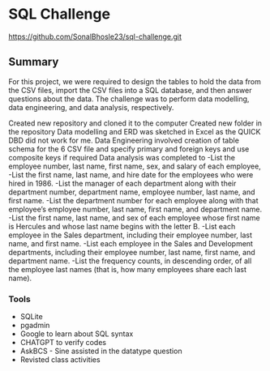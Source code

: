 # SQL Challenge

https://github.com/SonalBhosle23/sql-challenge.git

## Summary
For this project, we were required to design the tables to hold the data from the CSV files, import the CSV files into a SQL database, and then answer questions about the data. The challenge was to perform data modelling, data engineering, and data analysis, respectively.


Created new repository and cloned it to the computer
Created new folder in the repository
Data modelling and ERD was sketched in Excel as the QUICK DBD did not work for me.
Data Engineering involved creation of table schema for the 6 CSV file and specify primary and foreign keys and use composite keys if required
Data analysis was completed to 
-List the employee number, last name, first name, sex, and salary of each employee,
-List the first name, last name, and hire date for the employees who were hired in 1986.
-List the manager of each department along with their department number, department name, employee number, last name, and first name.
-List the department number for each employee along with that employee’s employee number, last name, first name, and department name.
-List the first name, last name, and sex of each employee whose first name is Hercules and whose last name begins with the letter B.
-List each employee in the Sales department, including their employee number, last name, and first name.
-List each employee in the Sales and Development departments, including their employee number, last name, first name, and department name.
-List the frequency counts, in descending order, of all the employee last names (that is, how many employees share each last name).


### Tools

* SQLite
* pgadmin
* Google to learn about SQL syntax
* CHATGPT to verify codes
* AskBCS - Sine assisted in the datatype question
* Revisted class activities









